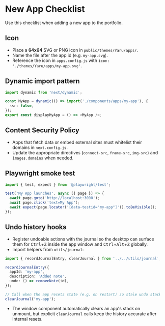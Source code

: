 # New App Checklist

Use this checklist when adding a new app to the portfolio.

## Icon

- Place a **64x64** SVG or PNG icon in `public/themes/Yaru/apps/`.
- Name the file after the app id (e.g. `my-app.svg`).
- Reference the icon in `apps.config.js` with `icon: './themes/Yaru/apps/my-app.svg'`.

## Dynamic import pattern

```ts
import dynamic from 'next/dynamic';

const MyApp = dynamic(() => import('./components/apps/my-app'), {
  ssr: false,
});
export const displayMyApp = () => <MyApp />;
```

## Content Security Policy

- Apps that fetch data or embed external sites must whitelist their domains in `next.config.js`.
- Update the appropriate directives (`connect-src`, `frame-src`, `img-src`) and `images.domains` when needed.

## Playwright smoke test

```ts
import { test, expect } from '@playwright/test';

test('My App launches', async ({ page }) => {
  await page.goto('http://localhost:3000');
  await page.click('text=My App');
  await expect(page.locator('[data-testid="my-app"]')).toBeVisible();
});
```

## Undo history hooks

- Register undoable actions with the journal so the desktop can surface them
  for <kbd>Ctrl</kbd>+<kbd>Z</kbd> inside the app window and
  <kbd>Ctrl</kbd>+<kbd>Alt</kbd>+<kbd>Z</kbd> globally.
- Import helpers from `utils/journal`:

```ts
import { recordJournalEntry, clearJournal } from '../../utils/journal';

recordJournalEntry({
  appId: 'my-app',
  description: 'Added note',
  undo: () => removeNote(id),
});

// Call when the app resets state (e.g. on restart) so stale undo stacks clear
clearJournal('my-app');
```

- The window component automatically clears an app's stack on unmount, but
  explicit `clearJournal` calls keep the history accurate after internal resets.
